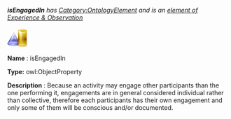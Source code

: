 ___isEngagedIn__ 
 has
 [Category:OntologyElement](../../Category/OntologyElement "Category:OntologyElement") 
 and is an
 [element of](../../Property/ElementOf "Property:ElementOf") 
[Experience & Observation](../../Submissions/Experience_&_Observation "Submissions:Experience & Observation")_




  





[![ObjectProperty](../images/thumb/c/c3/ObjectProperty.gif/45px-ObjectProperty.gif)](../../Image/ObjectProperty.gif "ObjectProperty")


__Name__ 
 : isEngagedIn
 



__Type:__ 
 owl:ObjectProperty
 



__Description__ 
 : Because an activity may engage other participants than the one performing it, engagements are in general considered individual rather than collective, therefore each participants has their own engagement and only some of them will be conscious and/or documented.